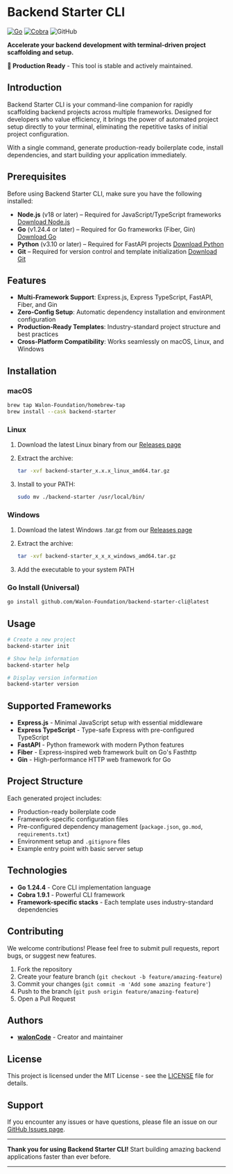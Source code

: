 # Backend Starter CLI

[![Go](https://img.shields.io/badge/Go-1.24.4-blue)](https://golang.org/)
[![Cobra](https://img.shields.io/badge/Cobra-v1.9.1-green)](https://github.com/spf13/cobra)
![GitHub](https://img.shields.io/badge/Status-Production%20Ready-brightgreen)

**Accelerate your backend development with terminal-driven project scaffolding and setup.**

**🚀 Production Ready** - This tool is stable and actively maintained.

## Introduction

Backend Starter CLI is your command-line companion for rapidly scaffolding backend projects across multiple frameworks. Designed for developers who value efficiency, it brings the power of automated project setup directly to your terminal, eliminating the repetitive tasks of initial project configuration.

With a single command, generate production-ready boilerplate code, install dependencies, and start building your application immediately.

## Prerequisites

Before using Backend Starter CLI, make sure you have the following installed:

* **Node.js** (v18 or later) – Required for JavaScript/TypeScript frameworks
  [Download Node.js](https://nodejs.org/)
* **Go** (v1.24.4 or later) – Required for Go frameworks (Fiber, Gin)
  [Download Go](https://golang.org/dl/)
* **Python** (v3.10 or later) – Required for FastAPI projects
  [Download Python](https://www.python.org/downloads/)
* **Git** – Required for version control and template initialization
  [Download Git](https://git-scm.com/downloads)

## Features

* **Multi-Framework Support**: Express.js, Express TypeScript, FastAPI, Fiber, and Gin
* **Zero-Config Setup**: Automatic dependency installation and environment configuration
* **Production-Ready Templates**: Industry-standard project structure and best practices
* **Cross-Platform Compatibility**: Works seamlessly on macOS, Linux, and Windows

## Installation

### macOS

```bash
brew tap Walon-Foundation/homebrew-tap
brew install --cask backend-starter
```

### Linux

1. Download the latest Linux binary from our [Releases page](https://github.com/Walon-Foundation/backend-starter-cli/releases)
2. Extract the archive:

   ```bash
   tar -xvf backend-starter_x.x.x_linux_amd64.tar.gz
   ```
3. Install to your PATH:

   ```bash
   sudo mv ./backend-starter /usr/local/bin/
   ```

### Windows

1. Download the latest Windows .tar.gz from our [Releases page](https://github.com/Walon-Foundation/backend-starter-cli/releases)
2. Extract the archive:

   ```bash
   tar -xvf backend-starter_x_x_x_windows_amd64.tar.gz
   ```
3. Add the executable to your system PATH

### Go Install (Universal)

```bash
go install github.com/Walon-Foundation/backend-starter-cli@latest
```

## Usage

```bash
# Create a new project
backend-starter init

# Show help information
backend-starter help

# Display version information
backend-starter version
```

## Supported Frameworks

* **Express.js** - Minimal JavaScript setup with essential middleware
* **Express TypeScript** - Type-safe Express with pre-configured TypeScript
* **FastAPI** - Python framework with modern Python features
* **Fiber** - Express-inspired web framework built on Go's Fasthttp
* **Gin** - High-performance HTTP web framework for Go

## Project Structure

Each generated project includes:

* Production-ready boilerplate code
* Framework-specific configuration files
* Pre-configured dependency management (`package.json`, `go.mod`, `requirements.txt`)
* Environment setup and `.gitignore` files
* Example entry point with basic server setup

## Technologies

* **Go 1.24.4** - Core CLI implementation language
* **Cobra 1.9.1** - Powerful CLI framework
* **Framework-specific stacks** - Each template uses industry-standard dependencies

## Contributing

We welcome contributions! Please feel free to submit pull requests, report bugs, or suggest new features.

1. Fork the repository
2. Create your feature branch (`git checkout -b feature/amazing-feature`)
3. Commit your changes (`git commit -m 'Add some amazing feature'`)
4. Push to the branch (`git push origin feature/amazing-feature`)
5. Open a Pull Request

## Authors

* **[walonCode](https://github.com/walonCode)** - Creator and maintainer

## License

This project is licensed under the MIT License - see the [LICENSE](LICENSE) file for details.

## Support

If you encounter any issues or have questions, please file an issue on our [GitHub Issues page](https://github.com/Walon-Foundation/backend-starter-cli/issues).

---

**Thank you for using Backend Starter CLI!** Start building amazing backend applications faster than ever before.

---

